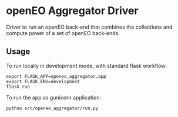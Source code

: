 # openEO Aggregator Driver

Driver to run an openEO back-end that combines the collections and compute power of a set of openEO back-ends.

## Usage

To run locally in development mode, with standard flask workflow:

    export FLASK_APP=openeo_aggregator.app
    export FLASK_ENV=development
    flask run

To run the app as gunicorn application:

    python src/openeo_aggregator/run.py

